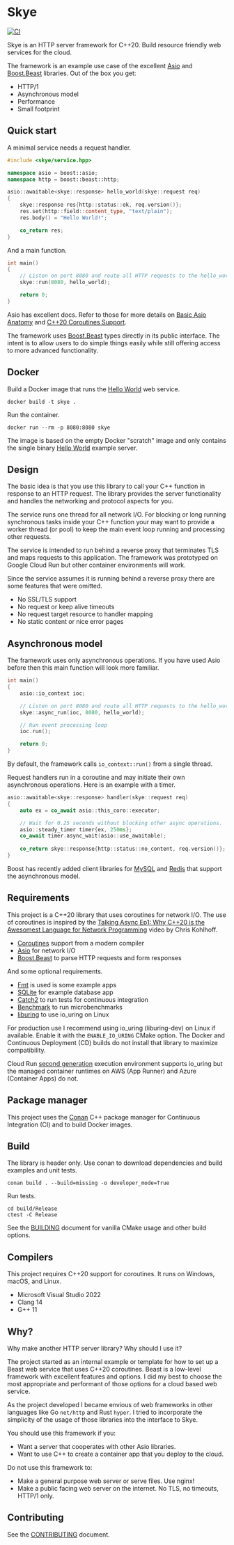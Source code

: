 # Skye

[![CI](https://github.com/luketokheim/skye/actions/workflows/ci.yml/badge.svg)](https://github.com/luketokheim/skye/actions/workflows/ci.yml)

Skye is an HTTP server framework for C++20. Build resource friendly web services
for the cloud.

The framework is an example use case of the excellent [Asio](https://think-async.com/Asio/) and
[Boost.Beast](https://github.com/boostorg/beast) libraries. Out of the box you get:

- HTTP/1
- Asynchronous model
- Performance
- Small footprint

## Quick start

A minimal service needs a request handler.

```cpp
#include <skye/service.hpp>

namespace asio = boost::asio;
namespace http = boost::beast::http;

asio::awaitable<skye::response> hello_world(skye::request req)
{
    skye::response res{http::status::ok, req.version()};
    res.set(http::field::content_type, "text/plain");
    res.body() = "Hello World!";

    co_return res;
}
```

And a main function.

```cpp
int main()
{
    // Listen on port 8080 and route all HTTP requests to the hello_world handler
    skye::run(8080, hello_world);

    return 0;
}
```

Asio has excellent docs. Refer to those for more details on
[Basic Asio Anatomy](https://think-async.com/Asio/asio-1.26.0/doc/asio/overview/basics.html)
and [C++20 Coroutines Support](https://think-async.com/Asio/asio-1.26.0/doc/asio/overview/composition/cpp20_coroutines.html).

The framework uses [Boost.Beast](https://www.boost.org/doc/libs/release/libs/beast/doc/html/index.html)
types directly in its public interface. The intent is to allow users to do simple things easily
while still offering access to more advanced functionality.

## Docker

Build a Docker image that runs the [Hello World](examples/hello.cpp) web service.

```console
docker build -t skye .
```

Run the container.

```console
docker run --rm -p 8080:8080 skye
```

The image is based on the empty Docker "scratch" image and only contains the
single binary [Hello World](examples/hello.cpp) example server.

## Design

The basic idea is that you use this library to call your C++ function in response
to an HTTP request. The library provides the server functionality and handles the
networking and protocol aspects for you.

The service runs one thread for all network I/O. For blocking or long running
synchronous tasks inside your C++ function your may want to provide a worker
thread (or pool) to keep the main event loop running and processing other requests.

The service is intended to run behind a reverse proxy that terminates TLS and
maps requests to this application. The framework was prototyped on Google Cloud
Run but other container environments will work.

Since the service assumes it is running behind a reverse proxy there are some
features that were omitted.

- No SSL/TLS support
- No request or keep alive timeouts
- No request target resource to handler mapping
- No static content or nice error pages

## Asynchronous model

The framework uses only asynchronous operations. If you have used Asio before then
this main function will look more familiar.

```cpp
int main()
{
    asio::io_context ioc;

    // Listen on port 8080 and route all HTTP requests to the hello_world handler
    skye::async_run(ioc, 8080, hello_world);

    // Run event processing loop
    ioc.run();

    return 0;
}
```

By default, the framework calls `io_context::run()` from a single thread.

Request handlers run in a coroutine and may initiate their own asynchronous 
operations. Here is an example with a timer.

```cpp
asio::awaitable<skye::response> handler(skye::request req)
{
    auto ex = co_await asio::this_coro::executor;

    // Wait for 0.25 seconds without blocking other async operations.
    asio::steady_timer timer{ex, 250ms};
    co_await timer.async_wait(asio::use_awaitable);
    
    co_return skye::response{http::status::no_content, req.version()};
}
```

Boost has recently added client libraries for [MySQL](https://github.com/boostorg/mysql)
and [Redis](https://github.com/boostorg/redis) that support the asynchronous model.

## Requirements

This project is a C++20 library that uses coroutines for network I/O. The use
of coroutines is inspired by the [Talking Async Ep1: Why C++20 is the Awesomest
Language for Network Programming](https://youtu.be/icgnqFM-aY4) video by Chris
Kohlhoff.

- [Coroutines](https://en.cppreference.com/w/cpp/language/coroutines) support from a modern compiler
- [Asio](https://think-async.com/Asio/) for network I/O
- [Boost.Beast](https://github.com/boostorg/beast) to parse HTTP requests and form responses

And some optional requirements.

- [Fmt](https://github.com/fmtlib/fmt) is used is some example apps
- [SQLite](https://sqlite.org/) for example database app
- [Catch2](https://github.com/catchorg/Catch2) to run tests for continuous integration
- [Benchmark](https://github.com/google/benchmark) to run microbenchmarks
- [liburing](https://github.com/axboe/liburing) to use io_uring on Linux

For production use I recommend using io_uring (liburing-dev) on Linux if
available. Enable it with the `ENABLE_IO_URING` CMake option. The Docker and
Continuous Deployment (CD) builds do not install that library to maximize
compatibility.

Cloud Run [second generation](https://cloud.google.com/run/docs/about-execution-environments)
execution environment supports io_uring but the managed container runtimes on
AWS (App Runner) and Azure (Container Apps) do not.

## Package manager

This project uses the [Conan](https://conan.io/) C++ package manager for
Continuous Integration (CI) and to build Docker images.

## Build

The library is header only. Use conan to download dependencies and build
examples and unit tests.

```console
conan build . --build=missing -o developer_mode=True
```

Run tests.

```console
cd build/Release
ctest -C Release
```

See the [BUILDING](BUILDING.md) document for vanilla CMake usage and other
build options.

## Compilers

This project requires C++20 support for coroutines. It runs on Windows, macOS,
and Linux.

- Microsoft Visual Studio 2022
- Clang 14
- G++ 11

## Why?

Why make another HTTP server library? Why should I use it?

The project started as an internal example or template for how to set up a Beast web service
that uses C++20 coroutines. Beast is a low-level framework with excellent features and options.
I did my best to choose the most appropriate and performant of those options for a cloud based web
service.

As the project developed I became envious of web frameworks in other languages like
Go `net/http` and Rust `hyper`. I tried to incorporate the simplicity of the usage of those
libraries into the interface to Skye.

You should use this framework if you:

- Want a server that cooperates with other Asio libraries.
- Want to use C++ to create a container app that you deploy to the cloud.

Do not use this framework to:

- Make a general purpose web server or serve files. Use nginx!
- Make a public facing web server on the internet. No TLS, no timeouts, HTTP/1 only.

## Contributing

See the [CONTRIBUTING](CONTRIBUTING.md) document.
